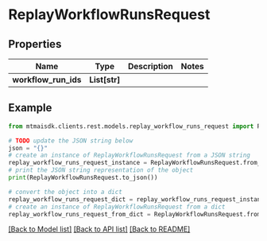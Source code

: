 # ReplayWorkflowRunsRequest


## Properties

Name | Type | Description | Notes
------------ | ------------- | ------------- | -------------
**workflow_run_ids** | **List[str]** |  | 

## Example

```python
from mtmaisdk.clients.rest.models.replay_workflow_runs_request import ReplayWorkflowRunsRequest

# TODO update the JSON string below
json = "{}"
# create an instance of ReplayWorkflowRunsRequest from a JSON string
replay_workflow_runs_request_instance = ReplayWorkflowRunsRequest.from_json(json)
# print the JSON string representation of the object
print(ReplayWorkflowRunsRequest.to_json())

# convert the object into a dict
replay_workflow_runs_request_dict = replay_workflow_runs_request_instance.to_dict()
# create an instance of ReplayWorkflowRunsRequest from a dict
replay_workflow_runs_request_from_dict = ReplayWorkflowRunsRequest.from_dict(replay_workflow_runs_request_dict)
```
[[Back to Model list]](../README.md#documentation-for-models) [[Back to API list]](../README.md#documentation-for-api-endpoints) [[Back to README]](../README.md)


